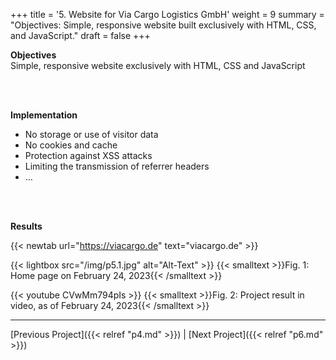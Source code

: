 +++
title = '5. Website for Via Cargo Logistics GmbH'
weight = 9
summary = "Objectives: Simple, responsive website built exclusively with HTML, CSS, and JavaScript."
draft = false
+++

**Objectives**  
Simple, responsive website exclusively with HTML, CSS and JavaScript  

</br></br>  

**Implementation**  
- No storage or use of visitor data
- No cookies and cache
- Protection against XSS attacks
- Limiting the transmission of referrer headers
- …

</br></br>  

**Results**  

{{< newtab url="https://viacargo.de" text="viacargo.de" >}}

{{< lightbox src="/img/p5.1.jpg" alt="Alt-Text" >}}
{{< smalltext >}}Fig. 1: Home page on February 24, 2023{{< /smalltext >}}


{{< youtube CVwMm794pIs >}}
{{< smalltext >}}Fig. 2: Project result in video, as of February 24, 2023{{< /smalltext >}}

---

[Previous Project]({{< relref "p4.md" >}}) | [Next Project]({{< relref "p6.md" >}})


